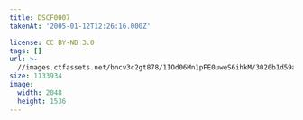 ```yaml
---
title: DSCF0007
takenAt: '2005-01-12T12:26:16.000Z'

license: CC BY-ND 3.0
tags: []
url: >-
  //images.ctfassets.net/bncv3c2gt878/1IOd06Mn1pFE0uweS6ihkM/3020b1d59aa9ed35ce3b0d6dd68801ea/dscf0007_4504429879_o
size: 1133934
image:
  width: 2048
  height: 1536
---
```

